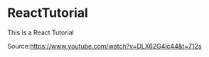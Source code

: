 # ReactTutorial
This is a React Tutorial

Source:https://www.youtube.com/watch?v=DLX62G4lc44&t=712s
